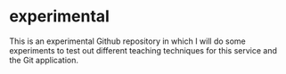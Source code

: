# experimental

This is an experimental Github repository in which I will do some experiments to test out different teaching techniques for this service and the Git application.